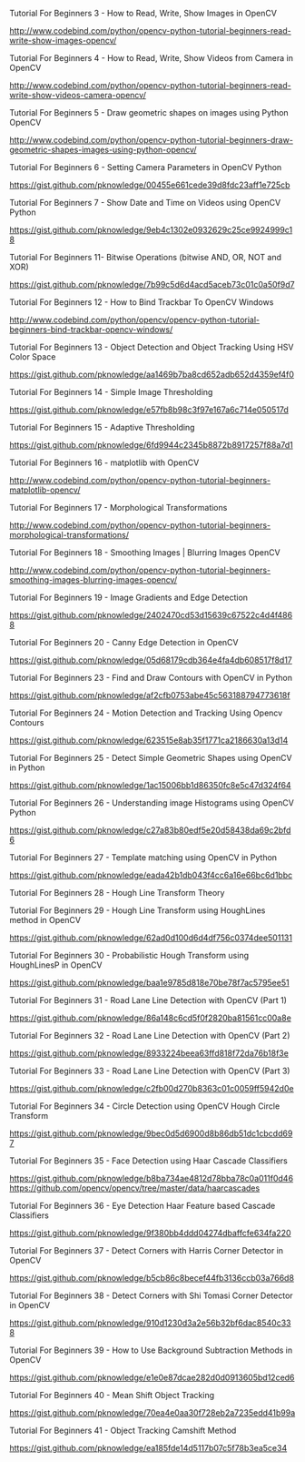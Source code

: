 Tutorial For Beginners 3 - How to Read, Write, Show Images in OpenCV

http://www.codebind.com/python/opencv-python-tutorial-beginners-read-write-show-images-opencv/

Tutorial For Beginners 4 - How to Read, Write, Show Videos from Camera in OpenCV

http://www.codebind.com/python/opencv-python-tutorial-beginners-read-write-show-videos-camera-opencv/

Tutorial For Beginners 5 - Draw geometric shapes on images using Python OpenCV

http://www.codebind.com/python/opencv-python-tutorial-beginners-draw-geometric-shapes-images-using-python-opencv/

Tutorial For Beginners 6 - Setting Camera Parameters in OpenCV Python

https://gist.github.com/pknowledge/00455e661cede39d8fdc23aff1e725cb

Tutorial For Beginners 7 - Show Date and Time on Videos using OpenCV Python

https://gist.github.com/pknowledge/9eb4c1302e0932629c25ce9924999c18

Tutorial For Beginners 11- Bitwise Operations (bitwise AND, OR, NOT and XOR)

https://gist.github.com/pknowledge/7b99c5d6d4acd5aceb73c01c0a50f9d7

Tutorial For Beginners 12 - How to Bind Trackbar To OpenCV Windows

http://www.codebind.com/python/opencv/opencv-python-tutorial-beginners-bind-trackbar-opencv-windows/

Tutorial For Beginners 13 - Object Detection and Object Tracking Using HSV Color Space

https://gist.github.com/pknowledge/aa1469b7ba8cd652adb652d4359ef4f0

Tutorial For Beginners 14 - Simple Image Thresholding

https://gist.github.com/pknowledge/e57fb8b98c3f97e167a6c714e050517d

Tutorial For Beginners 15 - Adaptive Thresholding

https://gist.github.com/pknowledge/6fd9944c2345b8872b8917257f88a7d1

Tutorial For Beginners 16 - matplotlib with OpenCV

http://www.codebind.com/python/opencv-python-tutorial-beginners-matplotlib-opencv/

Tutorial For Beginners 17 - Morphological Transformations

http://www.codebind.com/python/opencv-python-tutorial-beginners-morphological-transformations/

Tutorial For Beginners 18 - Smoothing Images | Blurring Images OpenCV

http://www.codebind.com/python/opencv-python-tutorial-beginners-smoothing-images-blurring-images-opencv/

Tutorial For Beginners 19 - Image Gradients and Edge Detection

https://gist.github.com/pknowledge/2402470cd53d15639c67522c4d4f4868

Tutorial For Beginners 20 - Canny Edge Detection in OpenCV

https://gist.github.com/pknowledge/05d68179cdb364e4fa4db608517f8d17

Tutorial For Beginners 23 - Find and Draw Contours with OpenCV in Python

https://gist.github.com/pknowledge/af2cfb0753abe45c563188794773618f

Tutorial For Beginners 24 - Motion Detection and Tracking Using Opencv Contours

https://gist.github.com/pknowledge/623515e8ab35f1771ca2186630a13d14

Tutorial For Beginners 25 - Detect Simple Geometric Shapes using OpenCV in Python

https://gist.github.com/pknowledge/1ac15006bb1d86350fc8e5c47d324f64

Tutorial For Beginners 26 - Understanding image Histograms using OpenCV Python

https://gist.github.com/pknowledge/c27a83b80edf5e20d58438da69c2bfd6

Tutorial For Beginners 27 - Template matching using OpenCV in Python

https://gist.github.com/pknowledge/eada42b1db043f4cc6a16e66bc6d1bbc

Tutorial For Beginners 28 - Hough Line Transform Theory

Tutorial For Beginners 29 - Hough Line Transform using HoughLines method in OpenCV

https://gist.github.com/pknowledge/62ad0d100d6d4df756c0374dee501131

Tutorial For Beginners 30 - Probabilistic Hough Transform using HoughLinesP in OpenCV

https://gist.github.com/pknowledge/baa1e9785d818e70be78f7ac5795ee51

Tutorial For Beginners 31 - Road Lane Line Detection with OpenCV (Part 1)

https://gist.github.com/pknowledge/86a148c6cd5f0f2820ba81561cc00a8e

Tutorial For Beginners 32 - Road Lane Line Detection with OpenCV (Part 2)

https://gist.github.com/pknowledge/8933224beea63ffd818f72da76b18f3e

Tutorial For Beginners 33 - Road Lane Line Detection with OpenCV (Part 3)

https://gist.github.com/pknowledge/c2fb00d270b8363c01c0059ff5942d0e

Tutorial For Beginners 34 - Circle Detection using OpenCV Hough Circle Transform

https://gist.github.com/pknowledge/9bec0d5d6900d8b86db51dc1cbcdd697

Tutorial For Beginners 35 - Face Detection using Haar Cascade Classifiers

https://gist.github.com/pknowledge/b8ba734ae4812d78bba78c0a011f0d46
https://github.com/opencv/opencv/tree/master/data/haarcascades

Tutorial For Beginners 36 - Eye Detection Haar Feature based Cascade Classifiers

https://gist.github.com/pknowledge/9f380bb4ddd04274dbaffcfe634fa220

Tutorial For Beginners 37 - Detect Corners with Harris Corner Detector in OpenCV

https://gist.github.com/pknowledge/b5cb86c8becef44fb3136ccb03a766d8

Tutorial For Beginners 38 - Detect Corners with Shi Tomasi Corner Detector in OpenCV

https://gist.github.com/pknowledge/910d1230d3a2e56b32bf6dac8540c338

Tutorial For Beginners 39 - How to Use Background Subtraction Methods in OpenCV

https://gist.github.com/pknowledge/e1e0e87dcae282d0d0913605bd12ced6

Tutorial For Beginners 40 - Mean Shift Object Tracking

https://gist.github.com/pknowledge/70ea4e0aa30f728eb2a7235edd41b99a

Tutorial For Beginners 41 - Object Tracking Camshift Method

https://gist.github.com/pknowledge/ea185fde14d5117b07c5f78b3ea5ce34
